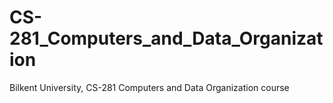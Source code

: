 # CS-281_Computers_and_Data_Organization
Bilkent University, CS-281 Computers and Data Organization course

